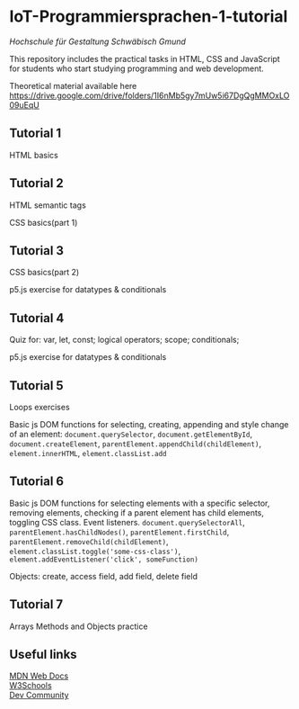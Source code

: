 # IoT-Programmiersprachen-1-tutorial
*Hochschule für Gestaltung Schwäbisch Gmund*

This repository includes the practical tasks in HTML, CSS and JavaScript for students who start studying programming and web development. 

Theoretical material available here https://drive.google.com/drive/folders/1I6nMb5gy7mUw5i67DgQgMMOxLO09uEqU
## Tutorial 1
HTML basics

## Tutorial 2
HTML semantic tags

CSS basics(part 1)

## Tutorial 3
CSS basics(part 2) 

p5.js exercise for datatypes & conditionals

## Tutorial 4
Quiz for: var, let, const; logical operators; scope; conditionals;  

p5.js exercise for datatypes & conditionals

## Tutorial 5
Loops exercises

Basic js DOM functions for selecting, creating, appending and style change of an element:
```document.querySelector```, ```document.getElementById```, ```document.createElement```, ```parentElement.appendChild(childElement)```, ```element.innerHTML```, ```element.classList.add```

## Tutorial 6
Basic js DOM functions for selecting elements with a specific selector, removing elements, checking if a parent element has child elements, toggling CSS class. 
Event listeners.
```document.querySelectorAll```, ```parentElement.hasChildNodes()```, ```parentElement.firstChild```, ```parentElement.removeChild(childElement)```, ```element.classList.toggle('some-css-class')```, ```element.addEventListener('click', someFunction)```

Objects: create, access field, add field, delete field

## Tutorial 7
Arrays Methods and Objects practice


## Useful links
[MDN Web Docs](https://developer.mozilla.org/) <br>
[W3Schools](https://www.w3schools.com/) <br>
[Dev Community](https://dev.to/)

